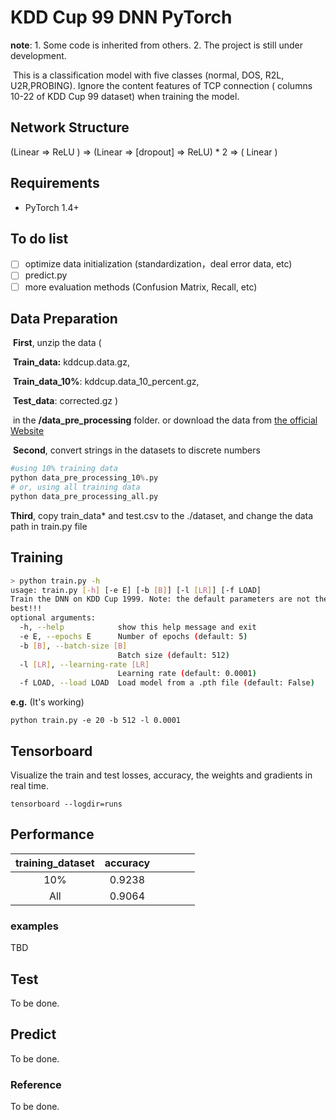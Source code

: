 # KDD Cup 99 DNN PyTorch

**note**: 1. Some code is inherited from others. 2. The project is still under development.

​	This is a classification model with five classes (normal, DOS, R2L, U2R,PROBING).  Ignore the content features of TCP connection ( columns 10-22 of KDD Cup 99 dataset)  when training the model.

## Network Structure

(Linear => ReLU ) => (Linear => [dropout] => ReLU) * 2 => ( Linear )

## Requirements

* PyTorch 1.4+

<h2 id="Performance">To do list</h2>

- [ ] optimize data initialization (standardization，deal error data, etc)
- [ ] predict.py
- [ ] more evaluation methods (Confusion Matrix, Recall, etc)

## Data Preparation

​	**First**,  unzip the data (

​			**Train_data:** kddcup.data.gz,

​			**Train_data_10%**: kddcup.data_10_percent.gz,

​			**Test_data**:  corrected.gz )

​		in the **/data_pre_processing** folder. or download the data from [the official Website ](http://kdd.ics.uci.edu/databases/kddcup99/kddcup99.html)  

​	**Second**,  convert strings in the datasets to discrete numbers

```python
#using 10% training data
python data_pre_processing_10%.py
# or, using all training data
python data_pre_processing_all.py
```

**Third**, copy train_data* and test.csv to the ./dataset, and change the data path in train.py file


## Training

```bash
> python train.py -h
usage: train.py [-h] [-e E] [-b [B]] [-l [LR]] [-f LOAD]
Train the DNN on KDD Cup 1999. Note: the default parameters are not the
best!!!
optional arguments:
  -h, --help            show this help message and exit
  -e E, --epochs E      Number of epochs (default: 5)
  -b [B], --batch-size [B]
                        Batch size (default: 512)
  -l [LR], --learning-rate [LR]
                        Learning rate (default: 0.0001)
  -f LOAD, --load LOAD  Load model from a .pth file (default: False)
```

**e.g.** (It's working)

```shell script
python train.py -e 20 -b 512 -l 0.0001
```

## Tensorboard

Visualize the train and test losses, accuracy,  the weights and gradients in real time.

```shell
tensorboard --logdir=runs
```

<h2 id="Performance">Performance</h2>

| training_dataset | accuracy |      |      |      |      |
| :--------------: | :------: | :--: | :--: | :--: | :--: |
|       10%        |  0.9238  |      |      |      |      |
|       All        |  0.9064  |      |      |      |      |


### examples

TBD

## Test

To be done.

## Predict 

To be done.

### Reference

To be done.